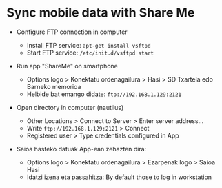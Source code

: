 # Sync mobile data with Share Me

- Configure FTP connection in computer
  - Install FTP service: `apt-get install vsftpd`
  - Start FTP service: `/etc/init.d/vsftpd start`

- Run app "ShareMe" on smartphone
  - Options logo > Konektatu ordenagailura > Hasi > SD Txartela edo Barneko memorioa
  - Helbide bat emango didate: `ftp://192.168.1.129:2121`

- Open directory in computer (nautilus)
  - Other Locations > Connect to Server > Enter server address...
  - Write `ftp://192.168.1.129:2121` > Connect 
  - Registered user > Type credentials configured in App

- Saioa hasteko datuak App-ean zehazten dira:
  - Options logo > Konektatu ordenagailura > Ezarpenak logo > Saioa Hasi
  - Idatzi izena eta passahitza: By default those to log in workstation
